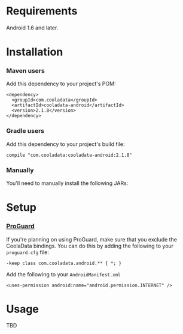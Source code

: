 Requirements
============

Android 1.6 and later.

Installation
============

### Maven users

Add this dependency to your project's POM:

    <dependency>
      <groupId>com.cooladata</groupId>
      <artifactId>cooladata-android</artifactId>
      <version>2.1.8</version>
    </dependency>

### Gradle users

Add this dependency to your project's build file:

    compile "com.cooladata:cooladata-android:2.1.8"

### Manually

You'll need to manually install the following JARs:

Setup
============

### [ProGuard](http://proguard.sourceforge.net/)

If you're planning on using ProGuard, make sure that you exclude the CoolaData bindings. You can do this by adding the following to your `proguard.cfg` file:

    -keep class com.cooladata.android.** { *; }

Add the following to your `AndroidManifest.xml`

    <uses-permission android:name="android.permission.INTERNET" />



Usage
=====

TBD